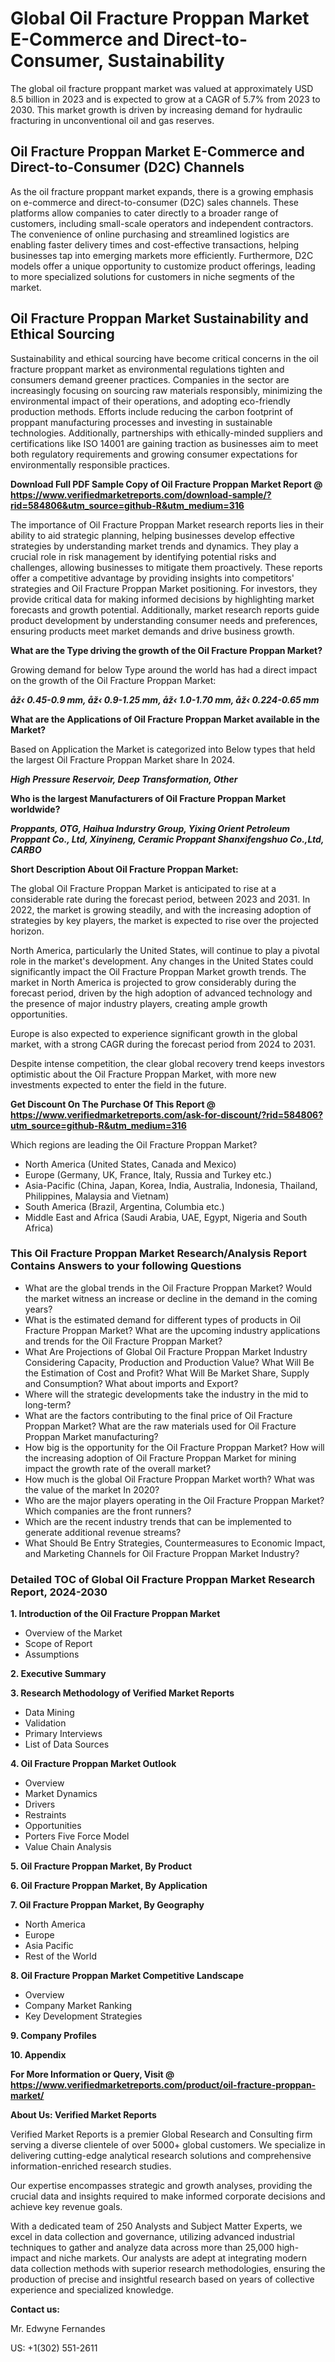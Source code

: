<h1>Global Oil Fracture Proppan Market E-Commerce and Direct-to-Consumer, Sustainability</h1><p class=""><p>The global oil fracture proppant market was valued at approximately USD 8.5 billion in 2023 and is expected to grow at a CAGR of 5.7% from 2023 to 2030. This market growth is driven by increasing demand for hydraulic fracturing in unconventional oil and gas reserves.</p><h2>Oil Fracture Proppan Market E-Commerce and Direct-to-Consumer (D2C) Channels</h2><p>As the oil fracture proppant market expands, there is a growing emphasis on e-commerce and direct-to-consumer (D2C) sales channels. These platforms allow companies to cater directly to a broader range of customers, including small-scale operators and independent contractors. The convenience of online purchasing and streamlined logistics are enabling faster delivery times and cost-effective transactions, helping businesses tap into emerging markets more efficiently. Furthermore, D2C models offer a unique opportunity to customize product offerings, leading to more specialized solutions for customers in niche segments of the market.</p><h2>Oil Fracture Proppan Market Sustainability and Ethical Sourcing</h2><p>Sustainability and ethical sourcing have become critical concerns in the oil fracture proppant market as environmental regulations tighten and consumers demand greener practices. Companies in the sector are increasingly focusing on sourcing raw materials responsibly, minimizing the environmental impact of their operations, and adopting eco-friendly production methods. Efforts include reducing the carbon footprint of proppant manufacturing processes and investing in sustainable technologies. Additionally, partnerships with ethically-minded suppliers and certifications like ISO 14001 are gaining traction as businesses aim to meet both regulatory requirements and growing consumer expectations for environmentally responsible practices.</p></p><p class=""><strong>Download Full PDF Sample Copy of Oil Fracture Proppan Market Report @ <a href="https://www.verifiedmarketreports.com/download-sample/?rid=584806&utm_source=github-R&utm_medium=316" target="_blank">https://www.verifiedmarketreports.com/download-sample/?rid=584806&utm_source=github-R&utm_medium=316</a></strong></p><p>The importance of&nbsp;Oil Fracture Proppan Market research reports lies in their ability to aid strategic planning, helping businesses develop effective strategies by understanding market trends and dynamics. They play a crucial role in risk management by identifying potential risks and challenges, allowing businesses to mitigate them proactively. These reports offer a competitive advantage by providing insights into competitors' strategies and Oil Fracture Proppan Market positioning. For investors, they provide critical data for making informed decisions by highlighting market forecasts and growth potential. Additionally, market research reports guide product development by understanding consumer needs and preferences, ensuring products meet market demands and drive business growth.</p><p><strong>What are the&nbsp;Type driving the growth of the Oil Fracture Proppan Market?</strong></p><p id="" class="">Growing demand for below Type around the world has had a direct impact on the growth of the Oil Fracture Proppan Market:</p><p class=""><em><strong>åž‹ 0.45-0.9 mm, åž‹ 0.9-1.25 mm, åž‹ 1.0-1.70 mm, åž‹ 0.224-0.65 mm</strong></em></p><p class=""><strong>What are the&nbsp;Applications&nbsp;of Oil Fracture Proppan Market available in the Market?</strong></p><p id="" class="">Based on Application the Market is categorized into Below types that held the largest Oil Fracture Proppan Market share In 2024.</p><p class=""><em><strong>High Pressure Reservoir, Deep Transformation, Other</strong></em></p><p class=""><strong>Who is the largest Manufacturers of Oil Fracture Proppan Market worldwide?</strong></p><p><em><strong>Proppants, OTG, Haihua Indurstry Group, Yixing Orient Petroleum Proppant Co., Ltd, Xinyineng, Ceramic Proppant Shanxifengshuo Co.,Ltd, CARBO</strong></em></p><p id="" class=""><strong>Short Description About Oil Fracture Proppan Market:</strong></p><p>The global Oil Fracture Proppan Market is anticipated to rise at a considerable rate during the forecast period, between 2023 and 2031. In 2022, the market is growing steadily, and with the increasing adoption of strategies by key players, the market is expected to rise over the projected horizon.</p><p>North America, particularly the United States, will continue to play a pivotal role in the market's development. Any changes in the United States could significantly impact the Oil Fracture Proppan Market growth trends. The market in North America is projected to grow considerably during the forecast period, driven by the high adoption of advanced technology and the presence of major industry players, creating ample growth opportunities.</p><p>Europe is also expected to experience significant growth in the global market, with a strong CAGR during the forecast period from 2024 to 2031.</p><p>Despite intense competition, the clear global recovery trend keeps investors optimistic about the Oil Fracture Proppan Market, with more new investments expected to enter the field in the future.</p><p id="" class=""><strong>Get Discount On The Purchase Of This Report @ <a href="https://www.verifiedmarketreports.com/ask-for-discount/?rid=584806?utm_source=github-R&utm_medium=316" target="_blank">https://www.verifiedmarketreports.com/ask-for-discount/?rid=584806?utm_source=github-R&utm_medium=316</a></strong></p><p class="">Which regions are leading the Oil Fracture Proppan Market?</p><ul><li>North America (United States, Canada and Mexico)</li><li>Europe (Germany, UK, France, Italy, Russia and Turkey etc.)</li><li>Asia-Pacific (China, Japan, Korea, India, Australia, Indonesia, Thailand, Philippines, Malaysia and Vietnam)</li><li>South America (Brazil, Argentina, Columbia etc.)</li><li>Middle East and Africa (Saudi Arabia, UAE, Egypt, Nigeria and South Africa)</li></ul><h3 id="" class="">This Oil Fracture Proppan Market Research/Analysis Report Contains Answers to your following Questions</h3><ul><li>What are the global trends in the Oil Fracture Proppan Market? Would the market witness an increase or decline in the demand in the coming years?</li><li>What is the estimated demand for different types of products in Oil Fracture Proppan Market? What are the upcoming industry applications and trends for the Oil Fracture Proppan Market?</li><li>What Are Projections of Global Oil Fracture Proppan Market Industry Considering Capacity, Production and Production Value? What Will Be the Estimation of Cost and Profit? What Will Be Market Share, Supply and Consumption? What about imports and Export?</li><li>Where will the strategic developments take the industry in the mid to long-term?</li><li>What are the factors contributing to the final price of Oil Fracture Proppan Market? What are the raw materials used for Oil Fracture Proppan Market manufacturing?</li><li>How big is the opportunity for the Oil Fracture Proppan Market? How will the increasing adoption of Oil Fracture Proppan Market for mining impact the growth rate of the overall market?</li><li>How much is the global Oil Fracture Proppan Market worth? What was the value of the market In 2020?</li><li>Who are the major players operating in the Oil Fracture Proppan Market? Which companies are the front runners?</li><li>Which are the recent industry trends that can be implemented to generate additional revenue streams?</li><li>What Should Be Entry Strategies, Countermeasures to Economic Impact, and Marketing Channels for Oil Fracture Proppan Market Industry?</li></ul><h3 id="" class="">Detailed TOC of Global Oil Fracture Proppan Market Research Report, 2024-2030</h3><p id="" class=""><strong>1. Introduction of the Oil Fracture Proppan Market</strong></p><ul><li>Overview of the Market</li><li>Scope of Report</li><li>Assumptions</li></ul><p id="" class=""><strong>2. Executive Summary</strong></p><p id="" class=""><strong>3. Research Methodology of Verified Market Reports</strong></p><ul><li>Data Mining</li><li>Validation</li><li>Primary Interviews</li><li>List of Data Sources</li></ul><p id="" class=""><strong>4. Oil Fracture Proppan Market Outlook</strong></p><ul><li>Overview</li><li>Market Dynamics</li><li>Drivers</li><li>Restraints</li><li>Opportunities</li><li>Porters Five Force Model</li><li>Value Chain Analysis</li></ul><p id="" class=""><strong>5. Oil Fracture Proppan Market, By Product</strong></p><p id="" class=""><strong>6. Oil Fracture Proppan Market, By Application</strong></p><p id="" class=""><strong>7. Oil Fracture Proppan Market, By Geography</strong></p><ul><li>North America</li><li>Europe</li><li>Asia Pacific</li><li>Rest of the World</li></ul><p id="" class=""><strong>8. Oil Fracture Proppan Market Competitive Landscape</strong></p><ul><li>Overview</li><li>Company Market Ranking</li><li>Key Development Strategies</li></ul><p id="" class=""><strong>9. Company Profiles</strong></p><p id="" class=""><strong>10. Appendix</strong></p><p id="" class=""><strong>For More Information or Query, Visit @ <a href="https://www.verifiedmarketreports.com/product/oil-fracture-proppan-market/" target="_blank">https://www.verifiedmarketreports.com/product/oil-fracture-proppan-market/</a></strong></p><p id="" class=""><strong>About Us: Verified Market Reports</strong></p><p id="" class="">Verified Market Reports is a premier Global Research and Consulting firm serving a diverse clientele of over 5000+ global customers. We specialize in delivering cutting-edge analytical research solutions and comprehensive information-enriched research studies.</p><p id="" class="">Our expertise encompasses strategic and growth analyses, providing the crucial data and insights required to make informed corporate decisions and achieve key revenue goals.</p><p id="" class="">With a dedicated team of 250 Analysts and Subject Matter Experts, we excel in data collection and governance, utilizing advanced industrial techniques to gather and analyze data across more than 25,000 high-impact and niche markets. Our analysts are adept at integrating modern data collection methods with superior research methodologies, ensuring the production of precise and insightful research based on years of collective experience and specialized knowledge.</p><p id="" class=""><strong>Contact us:</strong></p><p id="" class="">Mr. Edwyne Fernandes</p><p id="" class="">US: +1(302) 551-2611</p>